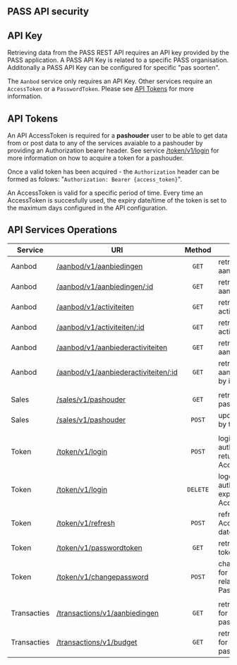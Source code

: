 ## **PASS API security**

## API Key

Retrieving data from the PASS REST API requires an API key provided by the PASS application. A PASS API Key is related to a specific PASS organisation. Additonally a PASS API Key can be configured for specific "pas soorten".

The `Aanbod` service only requires an API Key. Other services require an `AccessToken` or a `PasswordToken`. Please see [API Tokens](#api-tokens) for more information.

## API Tokens

An API AccessToken is required for a **pashouder** user to be able to get data from or post data to any of the services avaiable to a pashouder by providing an Authorization bearer header. See service [/token/v1/login](#retrieve-token) for more information on how to acquire a token for a pashouder.

Once a valid token has been acquired - the `Authorization` header can be formed as folows: "`Authorization: Bearer {access_token}`".

An AccessToken is valid for a specific period of time. Every time an AccessToken is succesfully used, the expiry date/time of the token is set to the maximum days configured in the API configuration.

## API Services Operations

| Service | URI                                                                                  |  Method  | Description                                                     |
| ------- | ------------------------------------------------------------------------------------ | :------: | --------------------------------------------------------------- |
| Aanbod  | [/aanbod/v1/aanbiedingen](aanbiedingen.md#retrieve-aanbiedingen)                     |  `GET`   | retrieve a list of aanbiedingen                                 |
| Aanbod  | [/aanbod/v1/aanbiedingen/:id](aanbiedingen.md#retrieve-aanbieding)                   |  `GET`   | retrieve a single aanbieding by id                              |
| Aanbod  | [/aanbod/v1/activiteiten](activiteiten.md#retrieve-activiteiten)                     |  `GET`   | retrieve a list of activiteiten                                 |
| Aanbod  | [/aanbod/v1/activiteiten/:id](activiteiten.md#retrieve-activiteit)                   |  `GET`   | retrieve a single activiteit by id                              |
| Aanbod  | [/aanbod/v1/aanbiederactiviteiten](activiteiten.md#retrieve-aanbiederactiviteiten)   |  `GET`   | retrieve a list of aanbiederactiviteiten                        |
| Aanbod  | [/aanbod/v1/aanbiederactiviteiten/:id](activiteiten.md#retrieve-aanbiederactiviteit) |  `GET`   | retrieve a single aanbiederactiviteit by id                     |
|         |                                                                                      |          |                                                                 |
| Sales   | [/sales/v1/pashouder](sales.md#retrieve-pashouder)                                   |  `GET`   | retrieve a single pashouder by token                            |
| Sales   | [/sales/v1/pashouder](sales.md#update-pashouder)                                     |  `POST`  | update pashouder by token                                       |
|         |                                                                                      |          |                                                                 |
| Token   | [/token/v1/login](token.md#login)                                                    |  `POST`  | login using Basic authentication and return an AccessToken      |
| Token   | [/token/v1/login](token.md#logout)                                                   | `DELETE` | logout using Bearer authentication and expiring the AccessToken |
| Token   | [/token/v1/refresh](token.md#refresh)                                                |  `POST`  | refresh the given AccessToken expiry date                       |
| Token   | [/token/v1/passwordtoken](token.md#passwordtoken)                                    |  `GET`   | retrieve a password token by login_name                         |
| Token   | [/token/v1/changepassword](token.md#passwordtoken)                                   |  `POST`  | change password for pashouder related to provided PasswordToken |
|         |                                                                                      |          |                                                                 |
| Transacties | [/transactions/v1/aanbiedingen](transactions.md#retrieve-aanbieding-transactions)|  `GET`   | retrieve transactions for aanbiedingen for pashouder            |
| Transacties | [/transactions/v1/budget](transactions.md#retrieve-budget-transactions)          |  `GET`   | retrieve transactions for budgetten for pashouder               |
